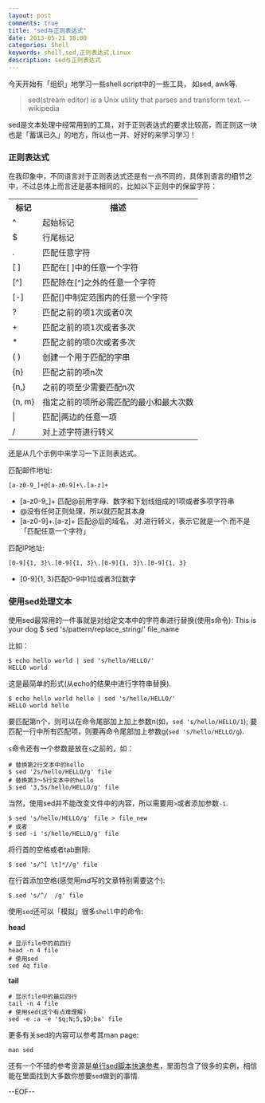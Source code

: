 ```yaml
---
layout: post
comments: true
title: "sed与正则表达式"
date: 2013-05-21 18:00
categories: Shell
keywords: shell,sed,正则表达式,Linux
description: sed与正则表达式
---
```


今天开始有「组织」地学习一些shell script中的一些工具， 如sed, awk等.

> sed(stream editor) is a Unix utility that parses and transform text. --wikipedia

sed是文本处理中经常用到的工具，对于正则表达式的要求比较高，而正则这一块也是「蓄谋已久」的地方，所以也一并、好好的来学习学习！

### 正则表达式

在我印象中，不同语言对于正则表达式还是有一点不同的，具体到语言的细节之中，不过总体上而言还是基本相同的，比如以下正则中的保留字符：

<table>
  <tr>
    <th>标记</th>
	<th>描述</th>
  </tr>
  <tr>
    <td>^</td>
	<td>起始标记</td>
  </tr>
  <tr>
    <td>$</td>
	<td>行尾标记</td>
  </tr>
  <tr>
    <td>.</td>
	<td>匹配任意字符</td>
  </tr>
  <tr>
    <td>[ ]</td>
	  <td>匹配在[ ]中的任意一个字符</td>
  </tr>
  <tr>
    <td>[^]</td>
    <td>匹配除在[^]之外的任意一个字符</td>
  </tr>
  <tr>
    <td>[-]</td>
    <td>匹配[]中制定范围内的任意一个字符</td>
  </tr>
  <tr>
    <td>?</td>
    <td>匹配之前的项1次或者0次</td>
  </tr>
  <tr>
    <td>+</td>
    <td>匹配之前的项1次或者多次</td>
  </tr>
  <tr>
    <td>*</td>
    <td>匹配之前的项0次或者多次</td>
  </tr>
  <tr>
    <td>( )</td>
    <td>创建一个用于匹配的字串</td>
  </tr>
  <tr>
    <td>{n}</td>
    <td>匹配之前的项n次</td>
  </tr>
  <tr>
    <td>{n,}</td>
    <td>之前的项至少需要匹配n次</td>
  </tr>
  <tr>
    <td>{n, m}</td>
    <td>指定之前的项所必需匹配的最小和最大次数</td>
  </tr>
  <tr>
    <td>|</td>
    <td>匹配|两边的任意一项</td>
  </tr>
  <tr>
    <td>/</td>
    <td>对上述字符进行转义</td>
  </tr>
</table>

还是从几个示例中来学习一下正则表达式。

匹配邮件地址:

    [a-z0-9_]+@[a-z0-9]+\.[a-z]+

- [a-z0-9_]+  匹配@前用字母、数字和下划线组成的1项或者多项字符串
- @没有任何正则处理，所以就匹配其本身
- [a-z0-9]+\.[a-z]+ 匹配@后的域名，\.对.进行转义，表示它就是一个.而不是「匹配任意一个字符」

匹配IP地址:

	[0-9]{1, 3}\.[0-9]{1, 3}\.[0-9]{1, 3}\.[0-9]{1, 3}

- [0-9]{1, 3}匹配0-9中1位或者3位数字

### 使用sed处理文本

使用sed最常用的一件事就是对给定文本中的字符串进行替换(使用s命令):
This is your dog
    $ sed 's/pattern/replace_string/' file_name

比如：

    $ echo hello world | sed 's/hello/HELLO/'
	HELLO world

这是最简单的形式(从echo的结果中进行字符串替换).

    $ echo hello world hello | sed 's/hello/HELLO/'
	HELLO world hello

要匹配第n个，则可以在命令尾部加上加上参数n(如，`sed 's/hello/HELLO/1`);
要匹配一行中所有匹配项，则要再命令尾部加上参数g(`sed 's/hello/HELLO/g`).  

`s`命令还有一个参数是放在`s`之前的，如：

    # 替换第2行文本中的hello
    $ sed '2s/hello/HELLO/g' file
	# 替换第3～5行文本中的hello
	$ sed '3,5s/hello/HELLO/g' file

当然，使用sed并不能改变文件中的内容，所以需要用`>`或者添加参数`-i`.

    $ sed 's/hello/HELLO/g' file > file_new
	# 或者
	$ sed -i 's/hello/HELLO/g' file

将行首的空格或者tab删除:

    $ sed 's/^[ \t]*//g' file

在行首添加空格(感觉用md写的文章特别需要这个):

    $ sed 's/^/  /g' file

使用`sed`还可以「模拟」很多`shell`中的命令:

**head**

    # 显示file中的前四行
    head -n 4 file
	# 使用sed
	sed 4q file

**tail**

    # 显示file中的最后四行
	tail -n 4 file
	# 使用sed(这个有点难理解)
	sed -e :a -e '$q;N;5,$D;ba' file

更多有关sed的内容可以参考其man page:

    man sed

还有一个不错的参考资源是[单行sed脚本快速参考](http://sed.sourceforge.net/sed1line_zh-CN.html)，里面包含了很多的实例，相信能在里面找到大多数你想要`sed`做到的事情.

--EOF--
